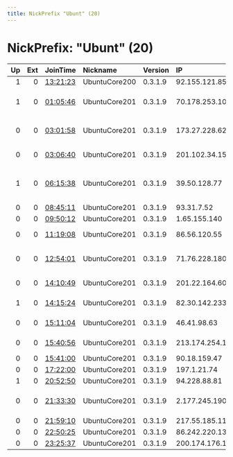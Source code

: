 ```yaml
---
title: NickPrefix "Ubunt" (20)
---
```


# NickPrefix: "Ubunt" (20)

|   Up |   Ext | JoinTime                                                                                   | Nickname      | Version   | IP              | AS                                 | CC   |   ORp |   Dirp | OS    | Contact   |   eFamMembers |
|-----:|------:|:-------------------------------------------------------------------------------------------|:--------------|:----------|:----------------|:-----------------------------------|:-----|------:|-------:|:------|:----------|--------------:|
|    1 |     0 | [13:21:23](https://atlas.torproject.org/#details/86C5ADA53C3642C738464EA095E2699882C453E6) | UbuntuCore200 | 0.3.1.9   | 92.155.121.85   | Orange                             | fr   | 45309 |      0 | Linux | None      |             1 |
|    1 |     0 | [01:05:46](https://atlas.torproject.org/#details/6FBFEAD3843F677B5D6A0F286102FE28222A138B) | UbuntuCore201 | 0.3.1.9   | 70.178.253.101  | Cox Communications Inc.            | us   | 35113 |      0 | Linux | None      |             1 |
|    0 |     0 | [03:01:58](https://atlas.torproject.org/#details/B2C130568A81348E5CA2727DF8D4E45EB23B893F) | UbuntuCore201 | 0.3.1.9   | 173.27.228.62   | Mediacom Communications Corp       | us   | 41177 |      0 | Linux | None      |             1 |
|    0 |     0 | [03:06:40](https://atlas.torproject.org/#details/96C213FD764F81D2165E5CAE44BD8F2BF96313CC) | UbuntuCore201 | 0.3.1.9   | 201.102.34.158  | Uninet S.A. de C.V.                | mx   | 44765 |      0 | Linux | None      |             1 |
|    1 |     0 | [06:15:38](https://atlas.torproject.org/#details/6B6EE5424FE4A8699DBBD98A7F51D569AC5FC6DD) | UbuntuCore201 | 0.3.1.9   | 39.50.128.77    | Pakistan Telecom Company Limited   | pk   | 40133 |      0 | Linux | None      |             1 |
|    0 |     0 | [08:45:11](https://atlas.torproject.org/#details/52CD739DF42423D5029223C17149B6D130C6DDAC) | UbuntuCore201 | 0.3.1.9   | 93.31.7.52      | SFR SA                             | fr   | 40871 |      0 | Linux | None      |             1 |
|    0 |     0 | [09:50:12](https://atlas.torproject.org/#details/688DA2A7AF94F6A65C5147C92567793F1D58D87C) | UbuntuCore201 | 0.3.1.9   | 1.65.155.140    | PCCW Limited                       | hk   | 38195 |      0 | Linux | None      |             1 |
|    0 |     0 | [11:19:08](https://atlas.torproject.org/#details/9460AF04858E067A366FA4695C834A3F02E9A214) | UbuntuCore201 | 0.3.1.9   | 86.56.120.55    | Tele Columbus AG                   | de   | 46109 |      0 | Linux | None      |             1 |
|    0 |     0 | [12:54:01](https://atlas.torproject.org/#details/DE93B3F73F6CB70D8362B1EDF74E1D531803A43B) | UbuntuCore201 | 0.3.1.9   | 71.76.228.180   | Time Warner Cable Internet LLC     | us   | 44145 |      0 | Linux | None      |             1 |
|    0 |     0 | [14:10:49](https://atlas.torproject.org/#details/3702C9B0002D25FC01A4CB3C8FA5ED22345D9206) | UbuntuCore201 | 0.3.1.9   | 201.22.164.60   | TELEFNICA BRASIL S.A               | br   | 42309 |      0 | Linux | None      |             1 |
|    1 |     0 | [14:15:24](https://atlas.torproject.org/#details/42F3BC2BC7336743A3F2B8D136215BE0DB5336AC) | UbuntuCore201 | 0.3.1.9   | 82.30.142.233   | Virgin Media Limited               | gb   | 44097 |      0 | Linux | None      |             1 |
|    0 |     0 | [15:11:04](https://atlas.torproject.org/#details/C037A085B7C4AC63CB4DF3CD3079BA5A1CC8FBD4) | UbuntuCore201 | 0.3.1.9   | 46.41.98.63     | PJSC Rostelecom                    | ru   | 33525 |      0 | Linux | None      |             1 |
|    0 |     0 | [15:40:56](https://atlas.torproject.org/#details/1002C1097CA447C667D97DBEC2F7AB4EE17F27ED) | UbuntuCore201 | 0.3.1.9   | 213.174.254.11  | Infotech EDV-Systeme GmbH          | at   | 41643 |      0 | Linux | None      |             1 |
|    0 |     0 | [15:41:00](https://atlas.torproject.org/#details/655C04D9BCB4080FD93C3E035FC45E16C25E05BE) | UbuntuCore201 | 0.3.1.9   | 90.18.159.47    | Orange                             | fr   | 42629 |      0 | Linux | None      |             1 |
|    0 |     0 | [17:22:00](https://atlas.torproject.org/#details/AC4F7260D8B5CF63861862AC7F26E461F86784A6) | UbuntuCore201 | 0.3.1.9   | 197.1.21.74     | TOPNET                             | tn   | 32969 |      0 | Linux | None      |             1 |
|    1 |     0 | [20:52:50](https://atlas.torproject.org/#details/DF82DE6DF3D33C3DDBEE520AF70FD89696190315) | UbuntuCore201 | 0.3.1.9   | 94.228.88.81    | e-Net, s.r.o.                      | sk   | 36357 |      0 | Linux | None      |             1 |
|    0 |     0 | [21:33:30](https://atlas.torproject.org/#details/B3BF95880445489CE82F00BD5B414B363F3C5089) | UbuntuCore201 | 0.3.1.9   | 2.177.245.190   | Information Technology Company ITC | ir   | 42343 |      0 | Linux | None      |             1 |
|    0 |     0 | [21:59:10](https://atlas.torproject.org/#details/BD65B8A3604924AF5270322B57ACC0B49BD2AF18) | UbuntuCore201 | 0.3.1.9   | 217.55.185.111  | Etisalat Misr                      | eg   | 37407 |      0 | Linux | None      |             1 |
|    0 |     0 | [22:50:25](https://atlas.torproject.org/#details/65074274F073DA436143BDDED7A24A984AA3EBCC) | UbuntuCore201 | 0.3.1.9   | 86.242.220.139  | Orange                             | fr   | 38385 |      0 | Linux | None      |             1 |
|    0 |     0 | [23:25:37](https://atlas.torproject.org/#details/934FD1963DAAFDE15A42D7E4D01BAA2D45A652AE) | UbuntuCore201 | 0.3.1.9   | 200.174.176.114 | CLARO S.A.                         | br   | 46067 |      0 | Linux | None      |             1 |
